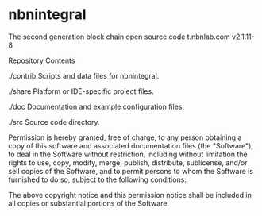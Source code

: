 # nbnintegral
The second generation block chain open source code
t.nbnlab.com
v2.1.11-8

Repository Contents

./contrib Scripts and data files for nbnintegral.

./share Platform or IDE-specific project files.

./doc Documentation and example configuration files.

./src Source code directory.

Permission is hereby granted, free of charge, to any person obtaining a copy of this software and associated documentation files (the "Software"), to deal in the Software without restriction, including without limitation the rights to use, copy, modify, merge, publish, distribute, sublicense, and/or sell copies of the Software, and to permit persons to whom the Software is furnished to do so, subject to the following conditions:

The above copyright notice and this permission notice shall be included in all copies or substantial portions of the Software.
